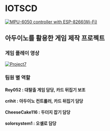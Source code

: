 # IOTSCD
[![MPU-6050 controller with ESP-8266(Wi-Fi)](http://img.youtube.com/vi/zLZ0FSZXp6o/0.jpg)](https://youtu.be/zLZ0FSZXp6o)

<div>
<h2>아두이노를 활용한 게임 제작 프로젝트
</div>
<div>
<h3>
</div>
<div>
<h3>게임 플레이 영상</h3>
</div>

[![Project7](https://i9.ytimg.com/vi/EJMHZkMympU/mq2.jpg?sqp=CLS_nJcG&rs=AOn4CLBRVzutjlOY698hHDz2rxKNFTcL3g)](https://www.youtube.com/watch?v=EJMHZkMympU&ab_channel=Roy052)

<div>
<h3>팀원 별 역할</h3>
<h4>Roy052 : 대탈출 게임 담당, 카드 뒤집기 보조<br><br>
crihit : 아두이노 컨트롤러, 카드 뒤집기 담당<br><br>
CheeseCake116 : 두더지 잡기 담당<br><br>
solorsystem1 : 오셀로 담당<br><br>
</h4>

</div>
